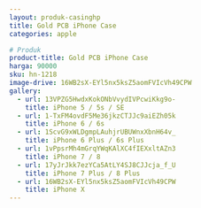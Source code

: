```yaml
---
layout: produk-casinghp
title: Gold PCB iPhone Case
categories: apple

# Produk
product-title: Gold PCB iPhone Case
harga: 90000
sku: hn-1218
image-drive: 16WB2sX-EYl5nx5ksZ5aomFVIcVh49CPW
gallery:
  - url: 13VPZG5HwdxKokONbVvydIVPcwiKkg9o-
    title: iPhone 5 / 5s / SE
  - url: 1-TxFM4ovdF5Me36jkzCTJJc9aiEZh05k
    title: iPhone 6 / 6s
  - url: 1ScvG9xWLDgmpLAuhjrUBUWnxXbnH64v_
    title: iPhone 6 Plus / 6s Plus
  - url: 1vPpsrMh4mGrqYWqKAlXC4fIEXxltAZn3
    title: iPhone 7 / 8
  - url: 17yJrJkk7ezYCa5AtLY4SJ8CJJcja_f_U
    title: iPhone 7 Plus / 8 Plus
  - url: 16WB2sX-EYl5nx5ksZ5aomFVIcVh49CPW
    title: iPhone X
---
```

